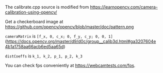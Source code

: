 The calibrate.cpp source is modified from https://learnopencv.com/camera-calibration-using-opencv/

Get a checkerboard image at https://github.com/opencv/opencv/blob/master/doc/pattern.png

`cameraMatrix` is `[f_x, 0, c_x; 0, f_y, c_y; 0, 0, 1]` (https://docs.opencv.org/master/d9/d0c/group__calib3d.html#ga3207604e4b1a1758aa66acb6ed5aa65d)

`distCoeffs` is `k_1, k_2, p_1, p_2, k_3`

You can check fps conveniently at https://webcamtests.com/fps.
